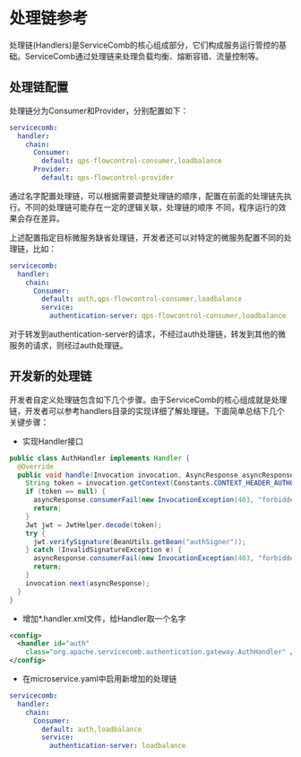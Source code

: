 # 处理链参考

处理链(Handlers)是ServiceComb的核心组成部分，它们构成服务运行管控的基础。ServiceComb通过处理链来处理负载均衡、熔断容错、流量控制等。

## 处理链配置

处理链分为Consumer和Provider，分别配置如下：

```yaml
servicecomb:
  handler:
    chain:
      Consumer:
        default: qps-flowcontrol-consumer,loadbalance
      Provider: 
        default: qps-flowcontrol-provider
```

通过名字配置处理链，可以根据需要调整处理链的顺序，配置在前面的处理链先执行。不同的处理链可能存在一定的逻辑关联，处理链的顺序
不同，程序运行的效果会存在差异。

上述配置指定目标微服务缺省处理链，开发者还可以对特定的微服务配置不同的处理链，比如：

```yaml
servicecomb:
  handler:
    chain:
      Consumer:
        default: auth,qps-flowcontrol-consumer,loadbalance
        service:
          authentication-server: qps-flowcontrol-consumer,loadbalance
```

对于转发到authentication-server的请求，不经过auth处理链，转发到其他的微服务的请求，则经过auth处理链。

## 开发新的处理链

开发者自定义处理链包含如下几个步骤。由于ServiceComb的核心组成就是处理链，开发者可以参考handlers目录的实现详细了解处理链。下面简单总结下几个关键步骤：

* 实现Handler接口

```java
public class AuthHandler implements Handler {
  @Override
  public void handle(Invocation invocation, AsyncResponse asyncResponse) throws Exception {
    String token = invocation.getContext(Constants.CONTEXT_HEADER_AUTHORIZATION);
    if (token == null) {
      asyncResponse.consumerFail(new InvocationException(403, "forbidden", "not authenticated"));
      return;
    }
    Jwt jwt = JwtHelper.decode(token);
    try {
      jwt.verifySignature(BeanUtils.getBean("authSigner"));
    } catch (InvalidSignatureException e) {
      asyncResponse.consumerFail(new InvocationException(403, "forbidden", "not authenticated"));
      return;
    }
    invocation.next(asyncResponse);
  }
}
```

* 增加*.handler.xml文件，给Handler取一个名字

```xml
<config>
  <handler id="auth"
    class="org.apache.servicecomb.authentication.gateway.AuthHandler" />
</config>
```

* 在microservice.yaml中启用新增加的处理链

```yaml
servicecomb:
  handler:
    chain:
      Consumer:
        default: auth,loadbalance
        service:
          authentication-server: loadbalance
```




